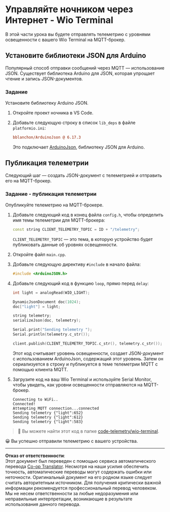 <!--
CO_OP_TRANSLATOR_METADATA:
{
  "original_hash": "4bcc29fe2b65e56eada83d2476279227",
  "translation_date": "2025-08-26T23:17:26+00:00",
  "source_file": "1-getting-started/lessons/4-connect-internet/wio-terminal-telemetry.md",
  "language_code": "ru"
}
-->
# Управляйте ночником через Интернет - Wio Terminal

В этой части урока вы будете отправлять телеметрию с уровнями освещенности с вашего Wio Terminal на MQTT-брокер.

## Установите библиотеки JSON для Arduino

Популярный способ отправки сообщений через MQTT — использование JSON. Существует библиотека Arduino для JSON, которая упрощает чтение и запись JSON-документов.

### Задание

Установите библиотеку Arduino JSON.

1. Откройте проект ночника в VS Code.

1. Добавьте следующую строку в список `lib_deps` в файле `platformio.ini`:

    ```ini
    bblanchon/ArduinoJson @ 6.17.3
    ```

    Это подключает [ArduinoJson](https://arduinojson.org), библиотеку JSON для Arduino.

## Публикация телеметрии

Следующий шаг — создать JSON-документ с телеметрией и отправить его на MQTT-брокер.

### Задание - публикация телеметрии

Опубликуйте телеметрию на MQTT-брокере.

1. Добавьте следующий код в конец файла `config.h`, чтобы определить имя темы телеметрии для MQTT-брокера:

    ```cpp
    const string CLIENT_TELEMETRY_TOPIC = ID + "/telemetry";
    ```

    `CLIENT_TELEMETRY_TOPIC` — это тема, в которую устройство будет публиковать данные об уровнях освещенности.

1. Откройте файл `main.cpp`.

1. Добавьте следующую директиву `#include` в начало файла:

    ```cpp
    #include <ArduinoJSON.h>
    ```

1. Добавьте следующий код в функцию `loop`, прямо перед `delay`:

    ```cpp
    int light = analogRead(WIO_LIGHT);

    DynamicJsonDocument doc(1024);
    doc["light"] = light;

    string telemetry;
    serializeJson(doc, telemetry);

    Serial.print("Sending telemetry ");
    Serial.println(telemetry.c_str());

    client.publish(CLIENT_TELEMETRY_TOPIC.c_str(), telemetry.c_str());
    ```

    Этот код считывает уровень освещенности, создает JSON-документ с использованием ArduinoJson, содержащий этот уровень. Затем он сериализуется в строку и публикуется в теме телеметрии MQTT с помощью клиента MQTT.

1. Загрузите код на ваш Wio Terminal и используйте Serial Monitor, чтобы увидеть, как уровни освещенности отправляются на MQTT-брокер.

    ```output
    Connecting to WiFi..
    Connected!
    Attempting MQTT connection...connected
    Sending telemetry {"light":652}
    Sending telemetry {"light":612}
    Sending telemetry {"light":583}
    ```

> 💁 Вы можете найти этот код в папке [code-telemetry/wio-terminal](../../../../../1-getting-started/lessons/4-connect-internet/code-telemetry/wio-terminal).

😀 Вы успешно отправили телеметрию с вашего устройства.

---

**Отказ от ответственности**:  
Этот документ был переведен с помощью сервиса автоматического перевода [Co-op Translator](https://github.com/Azure/co-op-translator). Несмотря на наши усилия обеспечить точность, автоматические переводы могут содержать ошибки или неточности. Оригинальный документ на его родном языке следует считать авторитетным источником. Для получения критически важной информации рекомендуется профессиональный перевод человеком. Мы не несем ответственности за любые недоразумения или неправильные интерпретации, возникающие в результате использования данного перевода.